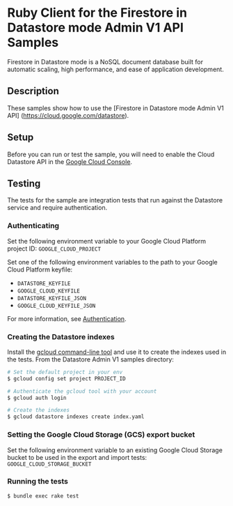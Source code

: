 # Ruby Client for the Firestore in Datastore mode Admin V1 API Samples

Firestore in Datastore mode is a NoSQL document database built for automatic scaling, high performance, and ease of application development.

## Description

These samples show how to use the [Firestore in Datastore mode Admin V1 API]
(https://cloud.google.com/datastore).

## Setup

Before you can run or test the sample, you will need to enable the Cloud Datastore API in the [Google Cloud Console](https://console.cloud.google.com/apis/library/datastore.googleapis.com).

## Testing

The tests for the sample are integration tests that run against the Datastore
service and require authentication.

### Authenticating

Set the following environment variable to your Google Cloud Platform
project ID: `GOOGLE_CLOUD_PROJECT`

Set one of the following environment variables to the path to your Google Cloud
Platform keyfile:

* `DATASTORE_KEYFILE`
* `GOOGLE_CLOUD_KEYFILE`
* `DATASTORE_KEYFILE_JSON`
* `GOOGLE_CLOUD_KEYFILE_JSON`

For more information, see
[Authentication](https://googleapis.dev/ruby/google-cloud-datastore/latest/file.AUTHENTICATION.html).

### Creating the Datastore indexes

Install the [gcloud command-line
tool](https://cloud.google.com/sdk/gcloud) and use it to create the
indexes used in the tests. From the Datastore Admin V1 samples directory:

``` sh
# Set the default project in your env
$ gcloud config set project PROJECT_ID

# Authenticate the gcloud tool with your account
$ gcloud auth login

# Create the indexes
$ gcloud datastore indexes create index.yaml
```

### Setting the Google Cloud Storage (GCS) export bucket

Set the following environment variable to an existing Google Cloud Storage
bucket to be used in the export and import tests: `GOOGLE_CLOUD_STORAGE_BUCKET`

### Running the tests

```bash
$ bundle exec rake test
```
